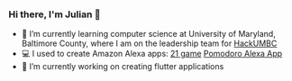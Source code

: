 ### Hi there, I'm Julian 👋

- 🏫 I’m currently learning computer science at University of Maryland, Baltimore County, where I am on the leadership team for [HackUMBC](https://www.hackumbc.org/)
- 💻 I used to create Amazon Alexa apps: [21 game](https://bit.ly/julian-alexa-app) [Pomodoro Alexa App](https://bit.ly/julian-alexa-activity)
- 🔭 I’m currently working on creating flutter applications


